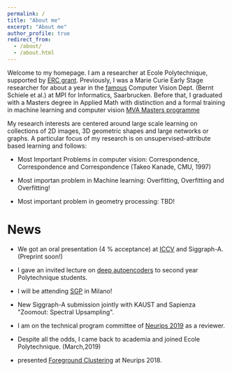 ```yaml
---
permalink: /
title: "About me"
excerpt: "About me"
author_profile: true
redirect_from: 
  - /about/
  - /about.html
---
```


Welcome to my homepage. I am a researcher at Ecole Polytechnique, supported by [ERC grant](https://cordis.europa.eu/project/rcn/212108/factsheet/en). Previously, I was a Marie Curie Early Stage researcher for about a year in the [famous](https://link.springer.com/article/10.1007/s11948-009-9119-4) Computer Vision Dept. (Bernt Schiele et al.) at MPI for Informatics, Saarbrucken. Before that, I graduated with a Masters degree in Applied Math with distinction and a formal training in machine learning and computer vision [MVA Masters programme](http://math.ens-paris-saclay.fr/version-francaise/formations/master-mva/contenus-/master-mva-cours-2015-2016-161721.kjsp?RH=1242415112528)

My research interests are centered around large scale learning on collections of 2D images, 3D geometric shapes and large networks or graphs. A particular focus of my research is on unsupervised-attribute based learning and follows:

* Most Important Problems in computer vision: Correspondence, Correspondence and Correspondence (Takeo Kanade, CMU, 1997)

* Most importan problem in Machine learning: Overfitting, Overfitting and Overfitting!

* Most important problem in geometry processing: TBD!

News
======
* We got an oral presentation (4 % acceptance) at [ICCV](https://arxiv.org/pdf/1812.03794.pdf) and Siggraph-A. (Preprint soon!)

* I gave an invited lecture on [deep autoencoders](https://drive.google.com/open?id=1QfdtIAxTcKoLvpr_qbaRvqV9MrH9F51i) to second year Polytechnique students.

* I will be attending [SGP](https://sgp2019.di.unimi.it/index.html) in Milano!

* New Siggraph-A submission jointly with KAUST and Sapienza "Zoomout: Spectral Upsampling". 

* I am on the technical program committee of [Neurips 2019](https://nips.cc/Conferences/2019/) as a reviewer.

* Despite all the odds, I came back to academia and joined Ecole Polytechnique. (March,2019)

* presented [Foreground Clustering](https://nips.cc/Conferences/2018/Schedule?showEvent=11183) at Neurips 2018.

